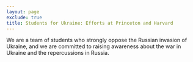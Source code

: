 ```yaml
---
layout: page
exclude: true
title: Students for Ukraine: Efforts at Princeton and Harvard
---
```

 We are a team of students who strongly oppose the Russian invasion of Ukraine, and we are committed to raising awareness about the war in Ukraine and the repercussions in Russia.
